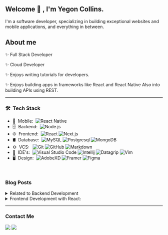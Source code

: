 <h2> Welcome 👋 , I'm Yegon Collins.</h2>

I'm a software developer, specializing in building exceptional websites and mobile applications, and everything in between.


## About me

✨ Full Stack Developer

✨ Cloud Developer

✨ Enjoys writing tutorials for developers.

✨ Enjoys building apps in frameworks like React and React Native Also into building APIs using REST.

<hr>

<h3> 🛠 &nbsp;Tech Stack</h3>

- 📱 &nbsp;Mobile:&nbsp;
  ![React Native](https://img.shields.io/badge/-React%20Native-0A1A2F?style=flat&logo=React&logoColor=00d8fd)
- 🗄 &nbsp;Backend:&nbsp;
  ![Node.js](https://img.shields.io/badge/-Node.js-0A1A2F?style=flat&logo=node.js)
- 🌐 &nbsp;Frontend:&nbsp;
  ![React](https://img.shields.io/badge/-React-0A1A2F?style=flat&logo=react)
  ![Next.js](https://img.shields.io/badge/-Next.js-0A1A2F?style=flat&logo=next.js)
- 🛢 &nbsp;Database:&nbsp;
  ![MySQL](https://img.shields.io/badge/-MySQL-0A1A2F?style=flat&logo=mysql&logoColor=00d8fd)
  ![Postgresql](https://img.shields.io/badge/-Postgresql-0A1A2F?style=flat&logo=postgresql)
   ![MongoDB](https://img.shields.io/badge/-MongoDB-0A1A2F?style=flat&logo=mongodb)
- ⚙️ &nbsp;VCS: &nbsp;
  ![Git](https://img.shields.io/badge/-Git-0A1A2F?style=flat&logo=git)
  ![GitHub](https://img.shields.io/badge/-GitHub-0A1A2F?style=flat&logo=github)
  ![Markdown](https://img.shields.io/badge/-Markdown-0A1A2F?style=flat&logo=markdown)
- 🔧 &nbsp;IDE's:&nbsp;
  ![Visual Studio Code](https://img.shields.io/badge/-Visual%20Studio%20Code-0A1A2F?style=flat&logo=visual-studio-code&logoColor=007ACC)
   ![Intellij](https://img.shields.io/badge/-intellij-0A1A2F?style=flat&logo=intellij&logoColor=007ACC)
  ![Datagrip](https://img.shields.io/badge/-datagrip-0A1A2F?style=flat&logo=datagripj&logoColor=007ACC)
  ![Vim](https://img.shields.io/badge/-Vim-0A1A2F?style=flat&logo=vim&logoColor=007ACC)
- 🖥 &nbsp;Design:&nbsp;
  ![AdobeXD](https://img.shields.io/badge/-AdobeXD-0A1A2F?style=flat&logo=adobe-xd)
  ![Framer](https://img.shields.io/badge/-Framer-0A1A2F?style=flat&logo=framer)
  ![Figma](https://img.shields.io/badge/-Figma-0A1A2F?style=flat&logo=figma)

<br/>

<h3>Blog Posts</h3>

<details>
<summary>Related to Backend Development</summary>

* [7 Best Tools for Monitoring Node.js Servers]
* [7 Best Node.js Logging Libraries for Your Next Projects]
* [Build a Real-Time Chat App using Node.js and WebSocket]

</details>

<details>
<summary> Frontend Development with React:</summary>

* [Build a ToDo App With React and Firebase]
* [Scalable and Maintainable React Project Structure Every Developer Should Use]
* [VS Code Extensions You Should Use As a React Developer]
* [7 Tools for Faster Development in React]

</details>

<hr>

<h3>Contact Me</h3>

[<img src="https://img.shields.io/badge/LinkedIn-0077B5?style=for-the-badge&logo=linkedin&logoColor=white">](https://www.linkedin.com/in/yegoncollins/)
[<img src="https://img.shields.io/badge/Gmail-D14836?style=for-the-badge&logo=gmail&logoColor=white">](mailto:collinsyegon816@gmail.com)

